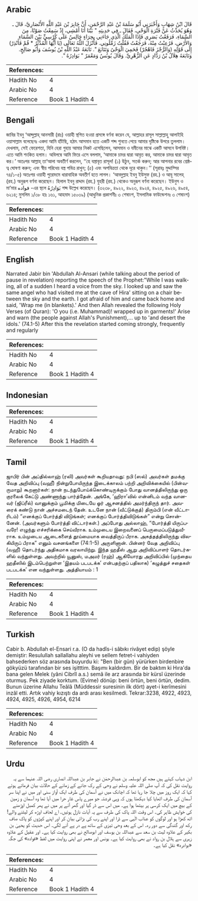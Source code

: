 ## Arabic


<div dir="rtl" lang="ar" style={{fontSize:'larger',backgroundColor:'#f8f9fa',padding:20}}>
قَالَ ابْنُ شِهَابٍ وَأَخْبَرَنِي أَبُو سَلَمَةَ بْنُ عَبْدِ الرَّحْمَنِ، أَنَّ جَابِرَ بْنَ عَبْدِ اللَّهِ الأَنْصَارِيَّ، قَالَ ـ وَهُوَ يُحَدِّثُ عَنْ فَتْرَةِ الْوَحْىِ، فَقَالَ ـ فِي حَدِيثِهِ ‏"‏ بَيْنَا أَنَا أَمْشِي، إِذْ سَمِعْتُ صَوْتًا، مِنَ السَّمَاءِ، فَرَفَعْتُ بَصَرِي فَإِذَا الْمَلَكُ الَّذِي جَاءَنِي بِحِرَاءٍ جَالِسٌ عَلَى كُرْسِيٍّ بَيْنَ السَّمَاءِ وَالأَرْضِ، فَرُعِبْتُ مِنْهُ، فَرَجَعْتُ فَقُلْتُ زَمِّلُونِي‏.‏ فَأَنْزَلَ اللَّهُ تَعَالَى ‏(‏يَا أَيُّهَا الْمُدَّثِّرُ * قُمْ فَأَنْذِرْ‏)‏ إِلَى قَوْلِهِ ‏(‏وَالرُّجْزَ فَاهْجُرْ‏)‏ فَحَمِيَ الْوَحْىُ وَتَتَابَعَ ‏"‏‏.‏ تَابَعَهُ عَبْدُ اللَّهِ بْنُ يُوسُفَ وَأَبُو صَالِحٍ‏.‏ وَتَابَعَهُ هِلاَلُ بْنُ رَدَّادٍ عَنِ الزُّهْرِيِّ‏.‏ وَقَالَ يُونُسُ وَمَعْمَرٌ ‏"‏ بَوَادِرُهُ ‏"‏‏.‏
</div>
<div style={{backgroundColor:'#f8f9fa',padding:20, marginBottom: 10}}><table> <thead> <tr> <th>References:</th> <th></th> </tr> </thead> <tbody><tr><td>Hadith No</td><td>4</td></tr><tr><td>Arabic No</td><td>4</td></tr><tr><td>Reference</td><td>Book 1 Hadith 4</td></tr></tbody></table></div>

## Bengali


<div dir="ltr" lang="bn" style={{fontSize:'larger',backgroundColor:'#f8f9fa',padding:20}}>
জাবির ইবনু ‘আব্দুল্লাহ্ আনসারী (রাঃ) ওয়াহী স্থগিত হওয়া প্রসঙ্গে বর্ণনা করেন যে, আল্লাহর রাসূল সাল্লাল্লাহু আলাইহি ওয়াসাল্লাম বলেছেনঃ একদা আমি হাঁটছি, হঠাৎ আসমান হতে একটি শব্দ শুনতে পেয়ে আমার দৃষ্টিকে উপরে তুললাম। দেখলাম, সেই ফেরেশতা, যিনি হেরা গুহায় আমার নিকট এসেছিলেন, আসমান ও যমীনের মাঝে একটি আসনে উপবিষ্ট। এতে আমি শংকিত হলাম। অবিলম্বে আমি ফিরে এসে বললাম, ‘আমাকে চাদর দ্বারা আবৃত কর, আমাকে চাদর দ্বারা আবৃত কর।’ অতঃপর আল্লাহ্ তা‘আলা অবতীর্ণ করলেন, ‘‘হে বস্ত্রাবৃত রাসূল! (১) উঠুন, সতর্ক করুন; আর আপনার রবের শ্রেষ্ঠত্ব ঘোষণা করুন; এবং স্বীয় পরিধেয় বস্ত্র পবিত্র রাখুন; (৫) এবং অপবিত্রতা থেকে দূরে থাকুন।’’ (সূরাহ্ঃ মুদ্দাস্সির ৭৪/১-৫) অতঃপর ওয়াহী পুরোদমে ধারাবাহিক অবতীর্ণ হতে লাগল। ‘আবদুল্লাহ ইবনু ইউসুফ (রহ.) ও আবূ সালেহ্ (রহ.) অনুরূপ বর্ণনা করেছেন। হিলাল ইবনু রাদ্দাদ (রহ.) যুহরী (রহ.) থেকেও অনুরূপ বর্ণনা করেছেন। ইউনুস ও মা’মার فواده -এর স্থলে بَوَادِرُهُ শব্দ উল্লেখ করেছেন। (৩২৩৮, ৪৯২২, ৪৯২৩, ৪৯২৪, ৪৯২৫, ৪৯২৬, ৪৯৫৪, ৬২১৪; মুসলিম ১/৩৮ হাঃ ১৬১, আহমাদ ১৫০৩৯) (আধুনিক প্রকাশনীঃ ৩ শেষাংশ, ইসলামিক ফাউন্ডেশনঃ ৩ শেষাংশ)
</div>
<div style={{backgroundColor:'#f8f9fa',padding:20, marginBottom: 10}}><table> <thead> <tr> <th>References:</th> <th></th> </tr> </thead> <tbody><tr><td>Hadith No</td><td>4</td></tr><tr><td>Arabic No</td><td>4</td></tr><tr><td>Reference</td><td>Book 1 Hadith 4</td></tr></tbody></table></div>

## English


<div dir="ltr" lang="en" style={{fontSize:'larger',backgroundColor:'#f8f9fa',padding:20}}>
Narrated Jabir bin 'Abdullah Al-Ansari (while talking about the period of pause in revelation) reporting the speech of the Prophet:"While I was walking, all of a sudden I heard a voice from the sky. I looked up and saw the same angel who had visited me at the cave of Hira' sitting on a chair between the sky and the earth. I got afraid of him and came back home and said, 'Wrap me (in blankets).' And then Allah revealed the following Holy Verses (of Quran): 'O you (i.e. Muhammad)! wrapped up in garments!' Arise and warn (the people against Allah's Punishment),... up to 'and desert the idols.' (74.1-5) After this the revelation started coming strongly, frequently and regularly
</div>
<div style={{backgroundColor:'#f8f9fa',padding:20, marginBottom: 10}}><table> <thead> <tr> <th>References:</th> <th></th> </tr> </thead> <tbody><tr><td>Hadith No</td><td>4</td></tr><tr><td>Arabic No</td><td>4</td></tr><tr><td>Reference</td><td>Book 1 Hadith 4</td></tr></tbody></table></div>

## Indonesian


<div dir="ltr" lang="id" style={{fontSize:'larger',backgroundColor:'#f8f9fa',padding:20}}>

</div>
<div style={{backgroundColor:'#f8f9fa',padding:20, marginBottom: 10}}><table> <thead> <tr> <th>References:</th> <th></th> </tr> </thead> <tbody><tr><td>Hadith No</td><td>4</td></tr><tr><td>Arabic No</td><td>4</td></tr><tr><td>Reference</td><td>Book 1 Hadith 4</td></tr></tbody></table></div>

## Tamil


<div dir="ltr" lang="ta" style={{fontSize:'larger',backgroundColor:'#f8f9fa',padding:20}}>
ஜாபிர் பின் அப்தில்லாஹ் (ரலி) அவர்கள் கூறியதாவது: நபி (ஸல்) அவர்கள் தமக்கு வேத அறிவிப்பு (வஹீ) நின்றுபோயிருந்த இடைக்காலம் பற்றி அறிவிக்கையில் (பின்வருமாறு) கூறனார்கள்: நான் நடந்துபோய்க்கொண்டிருக்கும் போது வானத்திலிருந்து ஒரு குரலைக் கேட்டு அண்ணாந்து பார்த்தேன். அங்கே, ‘ஹிரா’வில் என்னிடம் வந்த வானவர் (ஜிப்ரீல்) வானுக்கும் பூமிக்கு மிடையே ஓர் ஆசனத்தில் அமர்ந்திருந் தார். அவரைக் கண்டு நான் அச்சமடைந் தேன். உடனே நான் (வீட்டுக்குத்) திரும்பி (என் வீட்டாரிடம்) “எனக்குப் போர்த்தி விடுங்கள்; எனக்குப் போர்த்திவிடுங்கள்” என்று சொன்னேன். (அவர்களும் போர்த்தி விட்டார்கள்.) அப்போது அல்லாஹ், “போர்த்தி யிருப்பவரே! எழுந்து எச்சரிக்கை செய்வீராக. உம்முடைய இறைவனைப் பெருமைப்படுத்துவீராக. உம்முடைய ஆடைகளைத் தூய்மையாக வைத்திருப் பீராக. அசுத்தத்திலிருந்து விலகியிருப் பீராக” எனும் வசனங்களை (74:1-5) அருளினான். பின்னர் வேத அறிவிப்பு (வஹீ) தொடர்ந்து அதிகமாக வரலாயிற்று. இந்த ஹதீஸ் ஆறு அறிவிப்பாளர் தொடர்களில் வந்துள்ளது. அவற்றில் யூனுஸ், மஅமர் (ரஹ்) ஆகியோரது அறிவிப்பில் (முந்தைய ஹதீஸில் இடம்பெற்றுள்ள ‘இதயம் படபடக்க’ என்பதற்குப் பதிலாக) ‘கழுத்துச் சதைகள் படபடக்க’ என வந்துள்ளது. அத்தியாயம் : 1
</div>
<div style={{backgroundColor:'#f8f9fa',padding:20, marginBottom: 10}}><table> <thead> <tr> <th>References:</th> <th></th> </tr> </thead> <tbody><tr><td>Hadith No</td><td>4</td></tr><tr><td>Arabic No</td><td>4</td></tr><tr><td>Reference</td><td>Book 1 Hadith 4</td></tr></tbody></table></div>

## Turkish


<div dir="ltr" lang="tr" style={{fontSize:'larger',backgroundColor:'#f8f9fa',padding:20}}>
Cabir b. Abdullah el-Ensari r.a. (O da hadîs-i sâbıkı rivâyet edip) şöyle demiştir: Resulullah sallallahu aleyhi ve sellem fetret-i vahiyden bahsederken söz arasında buyurdu ki: "Ben (bir gün) yürürken birdenbire gökyüzü tarafından bir ses işitttim. Başımı kaldırdım. Bir de baktım ki Hıra'da bana gelen Melek (yâni Cibrîl a.s.) semâ ile arz arasında bir kürsî üzerinde oturmuş. Pek ziyade korktum. (Evime) dönüp: beni örtün, beni örtün, dedim. Bunun üzerine Allahu Teâlâ (Müddessir suresinin ilk dört) ayet-i kerîmesini inzâl etti. Artık vahiy kızıştı da ardı arası kesilmedi. Tekrar:3238, 4922, 4923, 4924, 4925, 4926, 4954, 6214
</div>
<div style={{backgroundColor:'#f8f9fa',padding:20, marginBottom: 10}}><table> <thead> <tr> <th>References:</th> <th></th> </tr> </thead> <tbody><tr><td>Hadith No</td><td>4</td></tr><tr><td>Arabic No</td><td>4</td></tr><tr><td>Reference</td><td>Book 1 Hadith 4</td></tr></tbody></table></div>

## Urdu


<div dir="rtl" lang="ur" style={{fontSize:'larger',backgroundColor:'#f8f9fa',padding:20}}>
ابن شہاب کہتے ہیں مجھ کو ابوسلمہ بن عبدالرحمٰن نے جابر بن عبداللہ انصاری رضی اللہ عنہما سے یہ روایت نقل کی کہ آپ صلی اللہ علیہ وسلم نے وحی کے رک جانے کے زمانے کے حالات بیان فرماتے ہوئے کہا کہ ایک روز میں چلا جا رہا تھا کہ اچانک میں نے آسمان کی طرف ایک آواز سنی اور میں نے اپنا سر آسمان کی طرف اٹھایا کیا دیکھتا ہوں کہ وہی فرشتہ جو میرے پاس غار حرا میں آیا تھا وہ آسمان و زمین کے بیچ میں ایک کرسی پر بیٹھا ہوا ہے۔ میں اس سے ڈر گیا اور گھر آنے پر میں نے پھر کمبل اوڑھنے کی خواہش ظاہر کی۔ اس وقت اللہ پاک کی طرف سے یہ آیات نازل ہوئیں۔ اے لحاف اوڑھ کر لیٹنے والے! اٹھ کھڑا ہو اور لوگوں کو عذاب الٰہی سے ڈرا اور اپنے رب کی بڑائی بیان کر اور اپنے کپڑوں کو پاک صاف رکھ اور گندگی سے دور رہ۔ اس کے بعد وحی تیزی کے ساتھ پے در پے آنے لگی۔ اس حدیث کو یحییٰ بن بکیر کے علاوہ لیث بن سعد سے عبداللہ بن یوسف اور ابوصالح نے بھی روایت کیا ہے۔ اور عقیل کے علاوہ زہری سے ہلال بن رواد نے بھی روایت کیا ہے۔ یونس اور معمر نے اپنی روایت میں لفظ «فواده» کی جگہ «بوادره» نقل کیا ہے۔
</div>
<div style={{backgroundColor:'#f8f9fa',padding:20, marginBottom: 10}}><table> <thead> <tr> <th>References:</th> <th></th> </tr> </thead> <tbody><tr><td>Hadith No</td><td>4</td></tr><tr><td>Arabic No</td><td>4</td></tr><tr><td>Reference</td><td>Book 1 Hadith 4</td></tr></tbody></table></div>